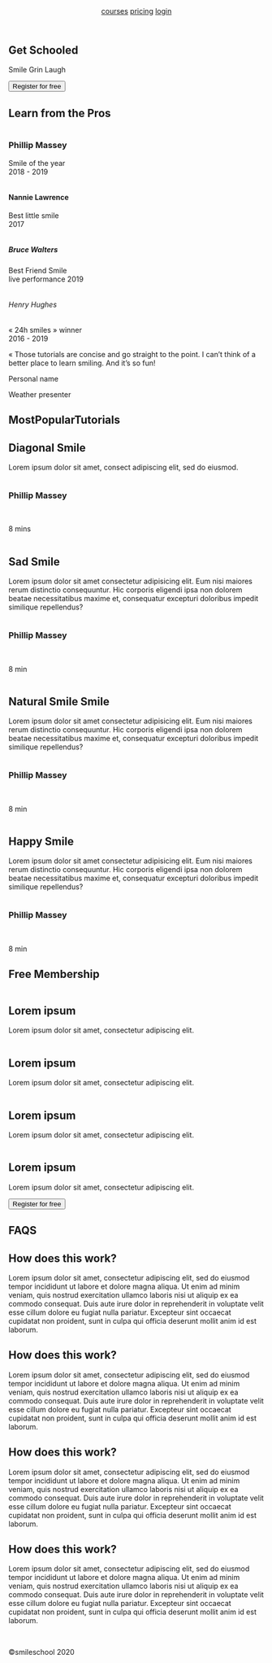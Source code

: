 <!DOCTYPE html>
<html lang="en">
<head>
    <meta charset="UTF-8">
    <meta http-equiv="X-UA-Compatible" content="IE=edge">
    <meta name="viewport" content="width=device-width, initial-scale=1.0">
    <title>SmileSchool</title>
</head>
<body>
    <header>
        <div class ="Logos">
            <a href="/"><img src="" alt=""></a>
        </div>
        <div class ="Links">
            <a href="">courses</a>
            <a href="">pricing</a>
            <a href="">login</a>
        </div>
    </header>
    <main>
        <section class="Top Section">
            <div class="block-1">
                <h1>Get Schooled</h1>
                <p>Smile   Grin   Laugh</p>
                <button> Register for free </button>
            </div>
            <div>
                <h2><span>Learn</span> from the Pros </h2>
                <div class="Pros">
                    <div class="Pro">
                        <img src=""alt="">
                        <h3>Phillip Massey</h3>
                        <p>Smile of the year<br> 2018 - 2019</p>
                    </div>
                    <div class="Pro">
                        <img src=""alt="">
                        <h4>Nannie Lawrence</h4>
                        <p>Best little smile<br> 2017</p>
                    </div>
                    <div class="Pro">
                        <img src=""alt="">
                        <h5>Bruce Walters</h5>
                        <p>Best Friend Smile <br> live performance 2019</p>
                    </div>
                    <div class="Pro">
                        <img src=""alt="">
                        <h6>Henry Hughes</h6>
                        <p>« 24h smiles » winner <br> 2016 - 2019</p>
                    </div>
                </div>
            </div>
        </section>
        <section class="Quotes Section">
            <div class="block image">
                <img  src=""alt="">
            </div>
            <div class="block text">
                <block quotes>« Those tutorials are concise and go straight to the point. I can’t think of a better place to learn smiling. And it’s so fun!</block>
                <p class="author">Personal name </p>
                <p class="occupation">Weather presenter</p>
            </div>
        </div>
        </section>
        <section class="Videos">
            <h1>Most<span>Popular</span>Tutorials</h1>
            <div class="video block">
                <div class="Video">
                    <h2>Diagonal Smile</h2>
                    <p>Lorem ipsum dolor sit amet, consect adipiscing elit, sed do eiusmod.</p>
                </div>
                <div class="video authors block">
                    <img src=""alt="">
                    <h3>Phillip Massey</h3>
                </div>
                <div class="Ratings">
                    <div class="stars">
                        <img src="" alt="">
                        <img src="" alt="">
                        <img src="" alt="">
                        <img src="" alt="">
                        <img src="" alt="">
                    </div>
                    <p>8 mins</p>
                </div>
            </div>
            <div class="video">
                <img src="" alt="">
                <h2>Sad Smile</h2>
                <p>Lorem ipsum dolor sit amet consectetur adipisicing elit. Eum nisi maiores rerum distinctio consequuntur. Hic corporis eligendi ipsa non dolorem beatae necessitatibus maxime et, consequatur excepturi doloribus impedit similique repellendus?</p>
                <div class="video-author">
                    <img src="" alt="">
                    <h3>Phillip Massey</h3>
                </div>
                <div class="rating">
                    <div class="stars">
                        <img src="" alt="">
                        <img src="" alt="">
                        <img src="" alt="">
                        <img src="" alt="">
                        <img src="" alt="">
                    </div>
                    <p>8 min</p>
                </div>
            </div>
            <div class="video">
                <img src="" alt="">
                <h2>Natural Smile Smile</h2>
                <p>Lorem ipsum dolor sit amet consectetur adipisicing elit. Eum nisi maiores rerum distinctio consequuntur. Hic corporis eligendi ipsa non dolorem beatae necessitatibus maxime et, consequatur excepturi doloribus impedit similique repellendus?</p>
                <div class="video-author">
                    <img src="" alt="">
                    <h3>Phillip Massey</h3>
                </div>
                <div class="rating">
                    <div class="stars">
                        <img src="" alt="">
                        <img src="" alt="">
                        <img src="" alt="">
                        <img src="" alt="">
                        <img src="" alt="">
                    </div>
                    <p>8 min</p>
                </div>
            </div>
            <div class="video">
                <img src="" alt="">
                <h2> Happy Smile</h2>
                <p>Lorem ipsum dolor sit amet consectetur adipisicing elit. Eum nisi maiores rerum distinctio consequuntur. Hic corporis eligendi ipsa non dolorem beatae necessitatibus maxime et, consequatur excepturi doloribus impedit similique repellendus?</p>
                <div class="video-author">
                    <img src="" alt="">
                    <h3>Phillip Massey</h3>
                </div>
                <div class="rating">
                    <div class="stars">
                        <img src="" alt="">
                        <img src="" alt="">
                        <img src="" alt="">
                        <img src="" alt="">
                        <img src="" alt="">
                    </div>
                    <p>8 min</p>
                </div>
            </div>
        </section>
        <section class="Membership">
            <h1><span>Free</span> Membership </h1>
            <div class="text(members)">
                <div class="ind-text">
                    <img src="/"alt="">
                <h2>Lorem ipsum</h2>
                <p>Lorem ipsum dolor sit amet, consectetur adipiscing elit.</p>
                </div> 
                <div class="ind-text">
                    <img src="/"alt="">
                <h2>Lorem ipsum</h2>
                <p>Lorem ipsum dolor sit amet, consectetur adipiscing elit.</p>
                <div class="ind-text">
                    <img src="/"alt="">
                <h2>Lorem ipsum</h2>
                <p>Lorem ipsum dolor sit amet, consectetur adipiscing elit.</p>
                <div class="ind-text">
                    <img src="/"alt="">
                <h2>Lorem ipsum</h2>
                <p>Lorem ipsum dolor sit amet, consectetur adipiscing elit.</p>  
            </div>
            </div>
            <button>Register for free </button>
        </section>
        <section class="faq">
            <h1>FAQS</h1>
            <div class="row-content">
                <div class="content">
                    <h2>How does this work?</h2>
                    <p>Lorem ipsum dolor sit amet, consectetur adipiscing elit, sed do eiusmod tempor incididunt ut labore et dolore magna aliqua. Ut enim ad minim veniam, quis nostrud exercitation ullamco laboris nisi ut aliquip ex ea commodo consequat. Duis aute irure dolor in reprehenderit in voluptate velit esse cillum dolore eu fugiat nulla pariatur. Excepteur sint occaecat cupidatat non proident, sunt in culpa qui officia deserunt mollit anim id est laborum.</p>
                </div>
                <div class="content">
                    <h2>How does this work?</h2>
                    <p>Lorem ipsum dolor sit amet, consectetur adipiscing elit, sed do eiusmod tempor incididunt ut labore et dolore magna aliqua. Ut enim ad minim veniam, quis nostrud exercitation ullamco laboris nisi ut aliquip ex ea commodo consequat. Duis aute irure dolor in reprehenderit in voluptate velit esse cillum dolore eu fugiat nulla pariatur. Excepteur sint occaecat cupidatat non proident, sunt in culpa qui officia deserunt mollit anim id est laborum.</p>
                    <div class="content">
                        <h2>How does this work?</h2>
                        <p>Lorem ipsum dolor sit amet, consectetur adipiscing elit, sed do eiusmod tempor incididunt ut labore et dolore magna aliqua. Ut enim ad minim veniam, quis nostrud exercitation ullamco laboris nisi ut aliquip ex ea commodo consequat. Duis aute irure dolor in reprehenderit in voluptate velit esse cillum dolore eu fugiat nulla pariatur. Excepteur sint occaecat cupidatat non proident, sunt in culpa qui officia deserunt mollit anim id est laborum.</p>
                        <div class="content">
                            <h2>How does this work?</h2>
                            <p>Lorem ipsum dolor sit amet, consectetur adipiscing elit, sed do eiusmod tempor incididunt ut labore et dolore magna aliqua. Ut enim ad minim veniam, quis nostrud exercitation ullamco laboris nisi ut aliquip ex ea commodo consequat. Duis aute irure dolor in reprehenderit in voluptate velit esse cillum dolore eu fugiat nulla pariatur. Excepteur sint occaecat cupidatat non proident, sunt in culpa qui officia deserunt mollit anim id est laborum.</p>
            </div>
            </div>
            </div>
        </section>  
    </main>
    <footer>
        <div class="footer container">
        <div class="footer logo">
            <img src="" alt="">
        </div>
        <div class="footer links">
                        <a href=""><img src="" alt=""></a>
                        <a href=""><img src="" alt=""></a>
                        <a href=""><img src="" alt=""></a>
        </div>
        </div>
        <p>©smileschool 2020</p>
    </div>
</div>
    </footer>
</body>
</html>
